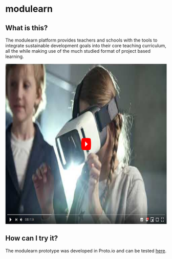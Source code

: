 # modulearn

## What is this?
The modulearn platform provides teachers and schools with the tools to integrate sustainable development goals into their core teaching curriculum, all the while making use of the much studied format of project based learning. 

[<img src="https://github.com/dkrentzel/modulearn/blob/master/readmedata/modulearn_yt_thumbnail.png" alt="YouTube" height="500">](https://www.youtube.com/watch?v=qE6voj3vZN8&feature=youtu.be)

## How can I try it? 
The modulearn prototype was developed in Proto.io and can be tested [here](https://pr.to/EY7EXD/). 
